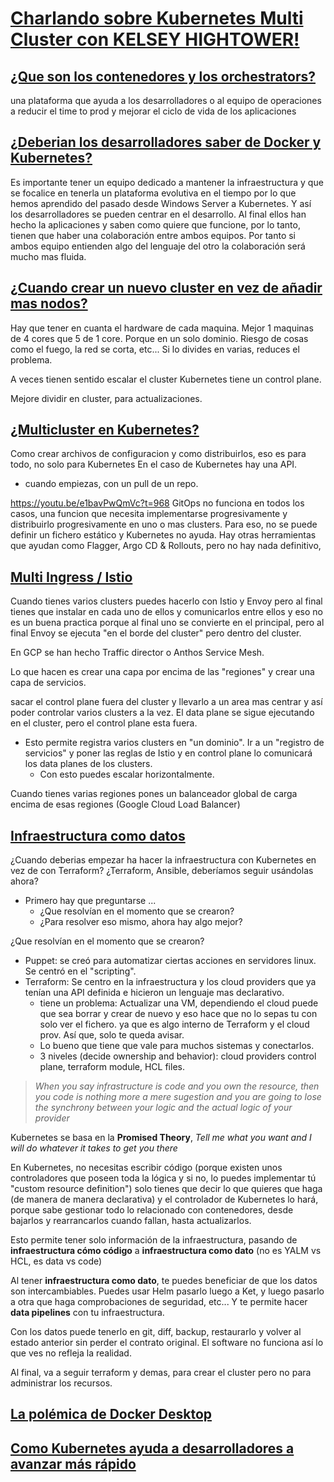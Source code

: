 # [Charlando sobre Kubernetes Multi Cluster con KELSEY HIGHTOWER!](https://www.youtube.com/watch?v=e1bavPwQmVc)

## [¿Que son los contenedores y los orchestrators?](https://youtu.be/e1bavPwQmVc?t=315)

una plataforma que ayuda a los desarrolladores o al equipo de operaciones a reducir el time to prod y mejorar el ciclo de vida de los aplicaciones

## [¿Deberian los desarrolladores saber de Docker y Kubernetes?](https://youtu.be/e1bavPwQmVc?t=393)

Es importante tener un equipo dedicado a mantener la infraestructura y que se focalice en tenerla un plataforma evolutiva en el tiempo por lo que hemos aprendido del pasado desde Windows Server a Kubernetes. Y así los desarrolladores se pueden centrar en el desarrollo. Al final ellos han hecho la aplicaciones y saben como quiere que funcione, por lo tanto, tienen que haber una colaboración entre ambos equipos. Por tanto si ambos equipo entienden algo del lenguaje del otro la colaboración será mucho mas fluida.

## [¿Cuando crear un nuevo cluster en vez de añadir mas nodos?](https://youtu.be/e1bavPwQmVc?t=561)

Hay que tener en cuanta el hardware de cada maquina. Mejor 1 maquinas de 4 cores que 5 de 1 core.
Porque en un solo dominio. Riesgo de cosas como el fuego, la red se corta, etc... Si lo divides en varias, reduces el problema.

A veces tienen sentido escalar el cluster
Kubernetes tiene un control plane.

Mejore dividir en cluster, para actualizaciones.

## [¿Multicluster en Kubernetes?](https://youtu.be/e1bavPwQmVc?t=744)

Como crear archivos de configuracion y como distribuirlos, eso es para todo, no solo para Kubernetes
En el caso de Kubernetes hay una API.

- cuando empiezas, con un pull de un repo.

<https://youtu.be/e1bavPwQmVc?t=968>
GitOps no funciona en todos los casos, una funcion que necesita implementarse progresivamente y distribuirlo progresivamente en uno o mas clusters. Para eso, no se puede definir un fichero estático y Kubernetes no ayuda. Hay otras herramientas que ayudan como Flagger, Argo CD & Rollouts, pero no hay nada definitivo,

## [Multi Ingress / Istio](https://youtu.be/e1bavPwQmVc?t=1040)

Cuando tienes varios clusters puedes hacerlo con Istio y Envoy pero al final tienes que instalar en cada uno de ellos y comunicarlos entre ellos y eso no es un buena practica porque al final uno se convierte en el principal, pero al final Envoy se ejecuta "en el borde del cluster" pero dentro del cluster.

En GCP se han hecho Traffic director o Anthos Service Mesh.

Lo que hacen es crear una capa por encima de las "regiones" y crear una capa de servicios.

sacar el control plane fuera del cluster y llevarlo a un area mas centrar y así poder controlar varios clusters a la vez.
El data plane se sigue ejecutando en el cluster, pero el control plane esta fuera.

- Esto permite registra varios clusters en "un dominio". Ir a un "registro de servicios" y poner las reglas de Istio y en control plane lo comunicará los data planes de los clusters.
  - Con esto puedes escalar horizontalmente.

Cuando tienes varias regiones pones un balanceador global de carga encima de esas regiones (Google Cloud Load Balancer)

## [Infraestructura como datos](https://youtu.be/e1bavPwQmVc?t=1361)

¿Cuando deberias empezar ha hacer la infraestructura con Kubernetes en vez de con Terraform? ¿Terraform, Ansible, deberíamos seguir usándolas ahora?

- Primero hay que preguntarse ...
  - ¿Que resolvían en el momento que se crearon?
  - ¿Para resolver eso mismo, ahora hay algo mejor?

¿Que resolvían en el momento que se crearon?

- Puppet: se creó para automatizar ciertas acciones en servidores linux. Se centró en el "scripting".
- Terraform: Se centro en la infraestructura y los cloud providers que ya tenían una API definida e hicieron un lenguaje mas declarativo.
  - tiene un problema: Actualizar una VM, dependiendo el cloud puede que sea borrar y crear de nuevo y eso hace que no lo sepas tu con solo ver el fichero. ya que es algo interno de Terraform y el cloud prov. Así que, solo te queda avisar.
  - Lo bueno que tiene que vale para muchos sistemas y conectarlos.
  - 3 niveles (decide ownership and behavior): cloud providers control plane, terraform module, HCL files.

> *When you say infrastructure is code and you own the resource, then you code is nothing more a mere sugestion and you are going to lose the synchrony between your logic and the actual logic of your provider*

Kubernetes se basa en la **Promised Theory**, *Tell me what you want and I will do whatever it takes to get you there*

En Kubernetes, no necesitas escribir código (porque existen unos controladores que poseen toda la lógica y si no, lo puedes implementar tú "custom resource definition") solo tienes que decir lo que quieres que haga (de manera de manera declarativa) y el controlador de Kubernetes lo hará, porque sabe gestionar todo lo relacionado con contenedores, desde bajarlos y rearrancarlos cuando fallan, hasta actualizarlos.

Esto permite tener solo información de la infraestructura, pasando de **infraestructura cómo código** a **infraestructura como dato** (no es YALM vs HCL, es data vs code)

Al tener **infraestructura como dato**, te puedes beneficiar de que los datos son intercambiables. Puedes usar Helm pasarlo luego a Ket, y luego pasarlo a otra que haga comprobaciones de seguridad, etc... Y te permite hacer **data pipelines** con tu infraestructura.

Con los datos puede tenerlo en git, diff, backup, restaurarlo y volver al estado anterior sin perder el contrato original. El software no funciona así lo que ves no refleja la realidad.

Al final, va a seguir terraform y demas, para crear el cluster pero no para administrar los recursos.

## [La polémica de Docker Desktop](https://youtu.be/e1bavPwQmVc?t=)

## [Como Kubernetes ayuda a desarrolladores a avanzar más rápido](https://youtu.be/e1bavPwQmVc?t=)
